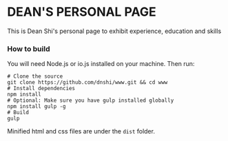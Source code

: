 DEAN'S PERSONAL PAGE
===

This is Dean Shi's personal page to exhibit experience, education and skills

### How to build
You will need Node.js or io.js installed on your machine. Then run:

``` shell
# Clone the source
git clone https://github.com/dnshi/www.git && cd www
# Install dependencies
npm install
# Optional: Make sure you have gulp installed globally
npm install gulp -g
# Build
gulp
```

Minified html and css files are under the `dist` folder.
